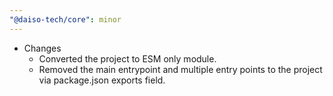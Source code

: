 ```yaml
---
"@daiso-tech/core": minor
---
```


- Changes
  - Converted the project to ESM only module.
  - Removed the main entrypoint and multiple entry points to the project via package.json exports field.